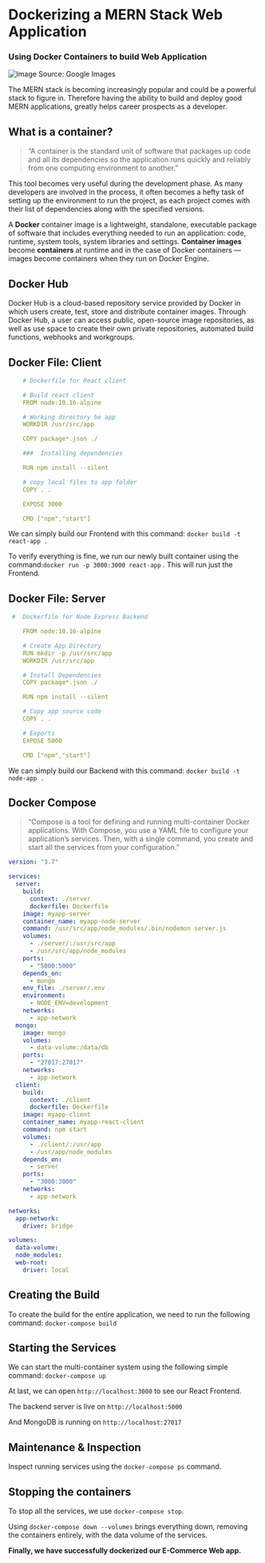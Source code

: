 # Dockerizing a MERN Stack Web Application

### Using Docker Containers to build Web Application

![Image Source: [Google Images](https://sujaykundu.com/building-mern-apps-using-docker)](https://cdn-images-1.medium.com/max/2000/1*JJFt8gRBPBCjSwNYqhP3UA.png)

The MERN stack is becoming increasingly popular and could be a powerful stack to figure in. Therefore having the ability to build and deploy good MERN applications, greatly helps career prospects as a developer.

## What is a container?

> “A container is the standard unit of software that packages up code and all its dependencies so the application runs quickly and reliably from one computing environment to another.”

This tool becomes very useful during the development phase. As many developers are involved in the process, it often becomes a hefty task of setting up the environment to run the project, as each project comes with their list of dependencies along with the specified versions.

A **Docker** container image is a lightweight, standalone, executable package of software that includes everything needed to run an application: code, runtime, system tools, system libraries and settings. **Container images** become **containers** at runtime and in the case of Docker containers — images become containers when they run on Docker Engine.

## Docker Hub

Docker Hub is a cloud-based repository service provided by Docker in which users create, test, store and distribute container images. Through Docker Hub, a user can access public, open-source image repositories, as well as use space to create their own private repositories, automated build functions, webhooks and workgroups.

## Docker File: Client

```yml
    # Dockerfile for React client

    # Build react client
    FROM node:10.16-alpine

    # Working directory be app
    WORKDIR /usr/src/app

    COPY package*.json ./

    ###  Installing dependencies

    RUN npm install --silent

    # copy local files to app folder
    COPY . .

    EXPOSE 3000

    CMD ["npm","start"]
```

We can simply build our Frontend with this command: `docker build -t react-app .`

To verify everything is fine, we run our newly built container using the command:`docker run -p 3000:3000 react-app` . This will run just the Frontend.

## Docker File: Server

```yml
 #  Dockerfile for Node Express Backend

    FROM node:10.16-alpine

    # Create App Directory
    RUN mkdir -p /usr/src/app
    WORKDIR /usr/src/app

    # Install Dependencies
    COPY package*.json ./

    RUN npm install --silent

    # Copy app source code
    COPY . .

    # Exports
    EXPOSE 5000

    CMD ["npm","start"]
```

We can simply build our Backend with this command: `docker build -t node-app .`

## Docker Compose

> “Compose is a tool for defining and running multi-container Docker applications. With Compose, you use a YAML file to configure your application’s services. Then, with a single command, you create and start all the services from your configuration.”

```yml
version: "3.7"

services:
  server:
    build:
      context: ./server
      dockerfile: Dockerfile
    image: myapp-server
    container_name: myapp-node-server
    command: /usr/src/app/node_modules/.bin/nodemon server.js
    volumes:
      - ./server/:/usr/src/app
      - /usr/src/app/node_modules
    ports:
      - "5000:5000"
    depends_on:
      - mongo
    env_file: ./server/.env
    environment:
      - NODE_ENV=development
    networks:
      - app-network
  mongo:
    image: mongo
    volumes:
      - data-volume:/data/db
    ports:
      - "27017:27017"
    networks:
      - app-network
  client:
    build:
      context: ./client
      dockerfile: Dockerfile
    image: myapp-client
    container_name: myapp-react-client
    command: npm start
    volumes:
      - ./client/:/usr/app
      - /usr/app/node_modules
    depends_on:
      - server
    ports:
      - "3000:3000"
    networks:
      - app-network

networks:
  app-network:
    driver: bridge

volumes:
  data-volume:
  node_modules:
  web-root:
    driver: local
```

## **Creating the Build**

To create the build for the entire application, we need to run the following command: `docker-compose build`

## **Starting the Services**

We can start the multi-container system using the following simple command: `docker-compose up`

At last, we can open `http://localhost:3000` to see our React Frontend.

The backend server is live on `http://localhost:5000`

And MongoDB is running on `http://localhost:27017`

## Maintenance & Inspection

Inspect running services using the `docker-compose ps` command.

## Stopping the containers

To stop all the services, we use `docker-compose stop`.

Using `docker-compose down --volumes` brings everything down, removing the containers entirely, with the data volume of the services.

**Finally, we have successfully dockerized our E-Commerce Web app.**
